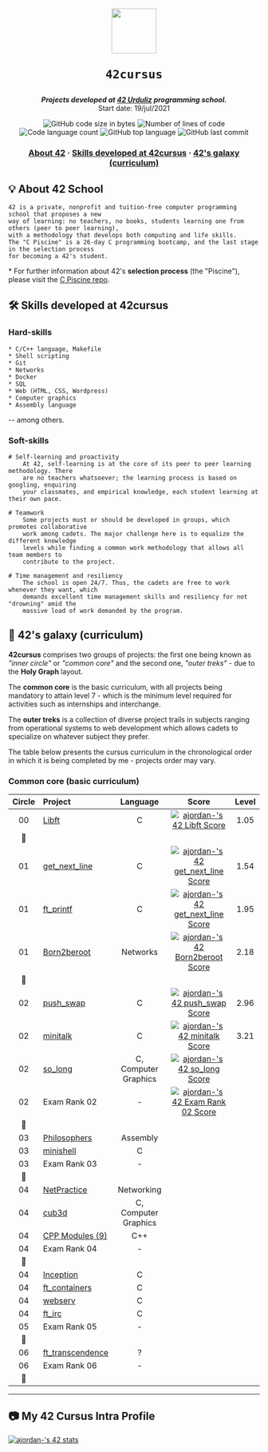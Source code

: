 <h1 align="center">
  <img  width="90" src="https://user-images.githubusercontent.com/19689770/129336866-169b0dc7-ea41-47d4-b50a-d466508031af.png">
  
	42cursus
</h1>

<p align="center">
	<b><i>Projects developed at <a href="https://www.42urduliz.com/">42 Urduliz</a> programming school.</i></b><br>
	Start date: 19/jul/2021
</p>

<p align="center">
	<img alt="GitHub code size in bytes" src="https://img.shields.io/github/languages/code-size/surfi89/42cursus?color=lightblue" />
	<img alt="Number of lines of code" src="https://img.shields.io/tokei/lines/github/surfi89/42cursus?color=yellowgreen" />
	<img alt="Code language count" src="https://img.shields.io/github/languages/count/surfi89/42cursus?color=yellow" />
	<img alt="GitHub top language" src="https://img.shields.io/github/languages/top/surfi89/42cursus?color=blue" />
	<img alt="GitHub last commit" src="https://img.shields.io/github/last-commit/surfi89/42cursus?color=green" />
</p>

<h3 align="center">
	<a href="#%EF%B8%8F-about-42">About 42</a>
	<span> · </span>
	<a href="#%EF%B8%8F-skills-developed-at-42cursus">Skills developed at 42cursus</a>
	<span> · </span>
	<a href="#-42s-galaxy-curriculum">42's galaxy (curriculum)</a>
</h3>

## 💡 About 42 School

	42 is a private, nonprofit and tuition-free computer programming school that proposes a new
	way of learning: no teachers, no books, students learning one from others (peer to peer learning),
	with a methodology that develops both computing and life skills.
	The "C Piscine" is a 26-day C programming bootcamp, and the last stage in the selection process
	for becoming a 42's student.

\* For further information about 42's **selection process** (the "Piscine"), please visit the [C Piscine repo](https://github.com/surfi89/42piscine).

## 🛠️ Skills developed at 42cursus

### Hard-skills

	* C/C++ language, Makefile
	* Shell scripting
	* Git
	* Networks
	* Docker
	* SQL
	* Web (HTML, CSS, Wordpress)
	* Computer graphics
	* Assembly language

-- among others.

### Soft-skills

	# Self-learning and proactivity
		At 42, self-learning is at the core of its peer to peer learning methodology. There
		are no teachers whatsoever; the learning process is based on googling, enquiring
		your classmates, and empirical knowledge, each student learning at their own pace.

	# Teamwork
		Some projects must or should be developed in groups, which promotes collaborative
		work among cadets. The major challenge here is to equalize the different knowledge
		levels while finding a common work methodology that allows all team members to
		contribute to the project.

	# Time management and resiliency
		The school is open 24/7. Thus, the cadets are free to work whenever they want, which
		demands excellent time management skills and resiliency for not "drowning" amid the
		massive load of work demanded by the program.

## 🌌 42's galaxy (curriculum)

**42cursus** comprises two groups of projects: the first one being known as _"inner circle"_ or _"common core"_ and the second one, _"outer treks"_ - due to the **Holy Graph** layout.

The **common core** is the basic curriculum, with all projects being mandatory to attain level 7 - which is the minimum level required for activities such as internships and interchange.

The **outer treks** is a collection of diverse project trails in subjects ranging from operational systems to web development which allows cadets to specialize on whatever subject they prefer.

The table below presents the cursus curriculum in the chronological order in which it is being completed by me - projects order may vary.

### Common core (basic curriculum)

| Circle | Project                                                      |  Language  |                            Score                              |  Level   |
| :----: | :----------------------------------------------------------- | :--------: | :-----------------------------------------------------------: | :------: |
|00	 |[Libft](https://github.com/surfi89/lift/)		        |C	     | [![ajordan-'s 42 Libft Score](https://badge42.vercel.app/api/v2/cl2x5uevu002109jwhuo9pmin/project/2254838)](https://github.com/JaeSeoKim/badge42) | 1.05      |
|:dizzy:|						                |	     |						                     |          |
|01	 |[get_next_line](https://github.com/Surfi89/get_next_line)	|C	     | [![ajordan-'s 42 get_next_line Score](https://badge42.vercel.app/api/v2/cl2x5uevu002109jwhuo9pmin/project/2292011)](https://github.com/JaeSeoKim/badge42) | 1.54	 |
|01	 |[ft_printf](https://github.com/Surfi89/ft_printf)		|C	     | [![ajordan-'s 42 get_next_line Score](https://badge42.vercel.app/api/v2/cl2x5uevu002109jwhuo9pmin/project/2292011)](https://github.com/JaeSeoKim/badge42)| 1.95	|
|01	 |[Born2beroot](https://github.com/Surfi89/Born2beroot)		|Networks    | [![ajordan-'s 42 Born2beroot Score](https://badge42.vercel.app/api/v2/cl2x5uevu002109jwhuo9pmin/project/2338109)](https://github.com/JaeSeoKim/badge42)      | 2.18		|
|:dizzy:|								|	     |							             |		 |
|02	 |[push_swap](https://github.com/Surfi89/push_swap)		|C	     | [![ajordan-'s 42 push_swap Score](https://badge42.vercel.app/api/v2/cl2x5uevu002109jwhuo9pmin/project/2380373)](https://github.com/JaeSeoKim/badge42)| 2.96  |
|02	 |[minitalk](https://github.com/Surfi89/minitalk)							|C	| [![ajordan-'s 42 minitalk Score](https://badge42.vercel.app/api/v2/cl2x5uevu002109jwhuo9pmin/project/2499061)](https://github.com/JaeSeoKim/badge42)						     |	3.21	 |
|02	 |[so_long](https://github.com/Surfi89/so_long)							|C, Computer Graphics	| [![ajordan-'s 42 so_long Score](https://badge42.vercel.app/api/v2/cl2x5uevu002109jwhuo9pmin/project/2583960)](https://github.com/JaeSeoKim/badge42)						     |		 |
|02	 |Exam Rank 02							|-	| [![ajordan-'s 42 Exam Rank 02 Score](https://badge42.vercel.app/api/v2/cl2x5uevu002109jwhuo9pmin/project/2370781)](https://github.com/JaeSeoKim/badge42)	|	 |
|:dizzy:|								|			|						     |		 |
|03	 |[Philosophers]()						|Assembly		|						     |		 |
|03	 |[minishell]()							|C			|						     |		 |
|03	 |Exam Rank 03							|-			|						     |		 |
|:dizzy:|								|		        |						     |		 |
|04	 |[NetPractice]()						|Networking		|						     |		 |
|04	 |[cub3d]()							|C, Computer Graphics	|						     |		 |
|04	 |[CPP Modules (9)]()						|C++			|						     |		 |
|04	 |Exam Rank 04							|-			|						     |		 |
|:dizzy:|								|			|						     |		 |
|04	 |[Inception]()							|C			|						     |		 |
|04	 |[ft_containers]()						|C			|						     |		 |
|04	 |[webserv]()							|C			|						     |		 |
|04	 |[ft_irc]()							|C			|						     |		 |
|05	 |Exam Rank 05							|-			|						     |		 |
|:dizzy:|								|			|						     |		 |
|06	 |[ft_transcendence]()						|?			|						     |		 |
|06	 |Exam Rank 06							|-			|						     |		 |
|:dizzy:|								|			|						     |		 |

------

## :camera: My 42 Cursus Intra Profile

[![ajordan-'s 42 stats](https://badge42.vercel.app/api/v2/cl2x5uevu002109jwhuo9pmin/stats?cursusId=21&coalitionId=173)](https://github.com/JaeSeoKim/badge42)

